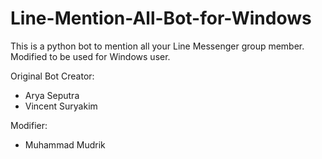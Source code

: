 # Line-Mention-All-Bot-for-Windows

This is a python bot to mention all your Line Messenger group member. Modified to be used for Windows user. 

Original Bot Creator: 
- Arya Seputra
- Vincent Suryakim

Modifier: 
- Muhammad Mudrik